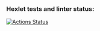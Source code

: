 ### Hexlet tests and linter status:
[![Actions Status](https://github.com/Povaryonok/frontend-project-lvl1/workflows/hexlet-check/badge.svg)](https://github.com/Povaryonok/frontend-project-lvl1/actions)
